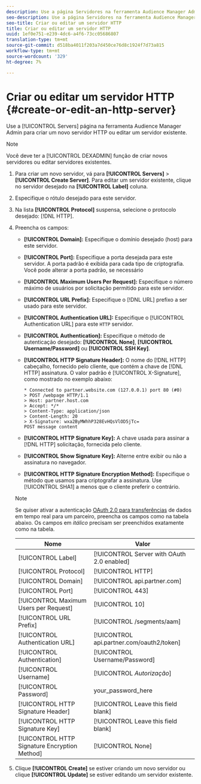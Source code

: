 ```yaml
---
description: Use a página Servidores na ferramenta Audience Manager Admin para criar um novo servidor HTTP ou editar um servidor existente.
seo-description: Use a página Servidores na ferramenta Audience Manager Admin para criar um novo servidor HTTP ou editar um servidor existente.
seo-title: Criar ou editar um servidor HTTP
title: Criar ou editar um servidor HTTP
uuid: 1ef0e751-e239-4dc6-a4f6-73cc05686807
translation-type: tm+mt
source-git-commit: d518ba4011f203a7d450ce76d8c1924f7d73a815
workflow-type: tm+mt
source-wordcount: '329'
ht-degree: 7%

---
```



# Criar ou editar um servidor HTTP {#create-or-edit-an-http-server}

Use a [!UICONTROL Servers] página na ferramenta Audience Manager Admin para criar um novo servidor HTTP ou editar um servidor existente.

>[!NOTE]
>
>Você deve ter a [!UICONTROL DEXADMIN] função de criar novos servidores ou editar servidores existentes.

1. Para criar um novo servidor, vá para **[!UICONTROL Servers]** > **[!UICONTROL Create Server]**. Para editar um servidor existente, clique no servidor desejado na **[!UICONTROL Label]** coluna.
1. Especifique o rótulo desejado para este servidor.
1. Na lista **[!UICONTROL Protocol]** suspensa, selecione o protocolo desejado: [!DNL HTTP].
1. Preencha os campos:

   * **[!UICONTROL Domain]:** Especifique o domínio desejado (host) para este servidor.
   * **[!UICONTROL Port]:** Especifique a porta desejada para este servidor. A porta padrão é exibida para cada tipo de criptografia. Você pode alterar a porta padrão, se necessário
   * **[!UICONTROL Maximum Users Per Request]:** Especifique o número máximo de usuários por solicitação permitido para este servidor.
   * **[!UICONTROL URL Prefix]:** Especifique o [!DNL URL] prefixo a ser usado para este servidor.
   * **[!UICONTROL Authentication URL]:** Especifique o [!UICONTROL Authentication URL] para este `HTTP` servidor.
   * **[!UICONTROL Authentication]:** Especifique o método de autenticação desejado: **[!UICONTROL None]**, **[!UICONTROL Username/Password]** ou **[!UICONTROL SSH Key]**.
   * **[!UICONTROL HTTP Signature Header]:** O nome do [!DNL HTTP] cabeçalho, fornecido pelo cliente, que contém a chave de [!DNL HTTP] assinatura. O valor padrão é [!UICONTROL X-Signature], como mostrado no exemplo abaixo:

      ```
      * Connected to partner.website.com (127.0.0.1) port 80 (#0)
      > POST /webpage HTTP/1.1
      > Host: partner.host.com
      > Accept: */*
      > Content-Type: application/json
      > Content-Length: 20
      > X-Signature: wxa2ByMWhhP328EvHQsVlOD5jTc=
      POST message content
      ```

   * **[!UICONTROL HTTP Signature Key]:** A chave usada para assinar a [!DNL HTTP] solicitação, fornecida pelo cliente.
   * **[!UICONTROL Show Signature Key]:** Alterne entre exibir ou não a assinatura no navegador.
   * **[!UICONTROL HTTP Signature Encryption Method]:** Especifique o método que usamos para criptografar a assinatura. Use [!UICONTROL SHA1] a menos que o cliente preferir o contrário.

   >[!NOTE]
   >
   >Se quiser ativar a autenticação [OAuth 2.0 para transferências](https://docs.adobe.com/help/en/audience-manager/user-guide/implemenation-integration-guides/receiving-audience-data/real-time-outbound-transfers/oauth-in-outbound-transfers.html) de dados em tempo real para um parceiro, preencha os campos como na tabela abaixo. Os campos em *itálico* precisam ser preenchidos exatamente como na tabela.

   | Nome | Valor |
   |---|---|
   | [!UICONTROL Label] | [!UICONTROL Server with OAuth 2.0 enabled] |
   | [!UICONTROL Protocol] | [!UICONTROL HTTP] |
   | [!UICONTROL Domain] | [!UICONTROL api.partner.com] |
   | [!UICONTROL Port] | [!UICONTROL 443] |
   | [!UICONTROL Maximum Users per Request] | [!UICONTROL 10] |
   | [!UICONTROL URL Prefix] | [!UICONTROL /segments/aam] |
   | [!UICONTROL Authentication URL] | [!UICONTROL api.partner.com/oauth2/token] |
   | [!UICONTROL Authentication] | [!UICONTROL Username/Password] |
   | [!UICONTROL Username] | [!UICONTROL *Autorização*] |
   | [!UICONTROL Password] | your_password_here |
   | [!UICONTROL HTTP Signature Header] | [!UICONTROL Leave this field blank] |
   | [!UICONTROL HTTP Signature Key] | [!UICONTROL Leave this field blank] |
   | [!UICONTROL HTTP Signature Encryption Method] | [!UICONTROL None] |

1. Clique **[!UICONTROL Create]** se estiver criando um novo servidor ou clique **[!UICONTROL Update]** se estiver editando um servidor existente.
